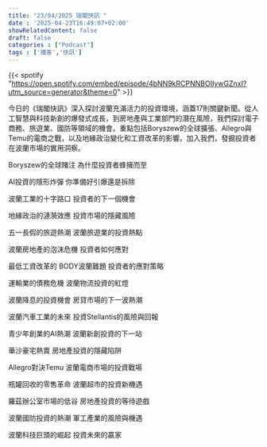 ```yaml
---
title: "23/04/2025 瑞閣快訊 "
date : '2025-04-23T16:49:07+02:00'
showRelatedContent: false
draft: false
categories : ["Podcast"]
tags : ['播客','快訊']
---
```

{{< spotify "https://open.spotify.com/embed/episode/4bNN9kRCPNNBOIIywGZnxI?utm_source=generator&theme=0" >}}


今日的《瑞閣快訊》深入探討波蘭充滿活力的投資環境，涵蓋17則關鍵新聞。從人工智慧與科技新創的爆發式成長，到房地產與工業部門的潛在風險，我們探討電子商務、旅遊業、國防等領域的機會。重點包括Boryszew的全球擴張、Allegro與Temu的電商之戰，以及地緣政治變化和工資改革的影響。加入我們，發掘投資者在波蘭市場的實用洞察。



Boryszew的全球賭注 為什麼投資者蜂擁而至

AI投資的隱形炸彈 你準備好引爆還是拆除

波蘭工業的十字路口 投資者的下一個機會

地緣政治的漣漪效應 投資市場的隱藏風險

五一長假的旅遊熱潮 波蘭旅遊業的投資熱點

波蘭房地產的泡沫危機 投資者如何應對

最低工資改革的 BODY波蘭難題 投資者的應對策略

運輸業的債務危機 波蘭物流投資的紅燈

波蘭降息的投資機會 房貸市場的下一波熱潮

波蘭汽車工業的未來 投資Stellantis的風險與回報

青少年創業的AI熱潮 波蘭新創投資的下一站

華沙豪宅熱賣 房地產投資的隱藏陷阱

Allegro對決Temu 波蘭電商市場的投資戰場

瓶罐回收的零售革命 波蘭超市的投資新機遇

羅茲辦公室市場的低谷 房地產投資的等待遊戲

波蘭國防投資的熱潮 軍工產業的風險與機遇

波蘭科技巨頭的崛起 投資未來的贏家